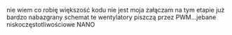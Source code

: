 nie wiem co robię
większość kodu nie jest moja
załączam na tym etapie już bardzo nabazgrany schemat
te wentylatory piszczą przez PWM...jebane niskoczęstotliwościowe NANO
